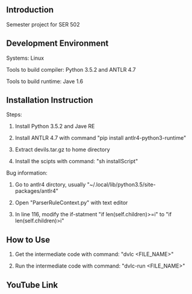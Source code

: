 ## Introduction
Semester project for SER 502

## Development Environment
Systems: Linux

Tools to build compiler: Python 3.5.2 and ANTLR 4.7

Tools to build runtime: Jave 1.6

## Installation Instruction

Steps:

1. Install Python 3.5.2 and Jave RE

2. Install ANTLR 4.7 with command "pip install antlr4-python3-runtime"

3. Extract devils.tar.gz to home directory

4. Install the scipts with command: "sh installScript"

Bug information:
1. Go to antlr4 dirctory, usually "~/.local/lib/python3.5/site-packages/antlr4"

2. Open "ParserRuleContext.py" with text editor

3. In line 116, modify the if-statment "if len(self.children)>=i" to "if len(self.children)>i" 

## How to Use
1. Get the intermediate code with command: "dvlc <FILE_NAME>"

2. Run the intermediate code with command: "dvlc-run <FILE_NAME>"

## YouTube Link
